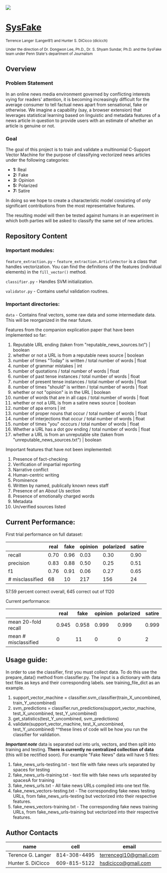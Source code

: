 ![](figures/sysfake.png)

# [SysFake](https://sites.google.com/site/pikesysfake/home)
<sup>Terrence Langer (Langer81) and Hunter S. DiCicco (dicicch)</sup>

<sup>Under the direction of Dr. Dongwon Lee, Ph.D., Dr. S. Shyam Sundar, Ph.D. and the SysFake team under Penn State's department of Journalism</sup>

## Overview

### Problem Statement
In an online news media environment governed by conflicting interests vying for readers' attention, it is becoming increasingly difficult for the average consumer to tell factual news apart from sensational, fake or otherwise. We imagine a capability (say, a browser extension) that leverages statistical learning based on linguistic and metadata features of a news article in question to provide users with an estimate of whether an article is genuine or not.

### Goal
The goal of this project is to train and validate a multinomial C-Support Vector Machine for the purpose of classifying vectorized news articles under the following categories:

* **1:** Real
* **2:** Fake
* **3:** Opinion
* **5:** Polarized
* **7:** Satire

In doing so we hope to create a characteristic model consisting of only significant contributions from the most representative features.

The resulting model will then be tested against humans in an experiment in which both parties will be asked to classify the same set of new articles.

## Repository Content

### Important modules:

`feature_extraction.py` - `feature_extraction.ArticleVector` is a class that handles vectorization. You can find the definitions of the features (individual elements) in the `fill_vector()` method.

`classifier.py` - Handles SVM initialization.

`validator.py` - Contains useful validation routines.

### Important directories:

`data` - Contains final vectors, some raw data and some intermediate data. This will be reorganized in the near future.

Features from the companion explication paper that have been implemented so far:
1. Reputable URL ending (taken from "reputable_news_sources.txt") | boolean
2. whether or not a URL is from a reputable news source | boolean
3. number of times "Today" is written / total number of words | float
4. number of grammar mistakes | int
5. number of quotations / total number of words | float
6. number of past tense instances / total number of words | float 
7. number of present tense instances / total number of words | float
8. number of times "should" is written / total number of words | float
9. whether or not "opinion" is in the URL | boolean
10. number of words that are in all caps / total number of words | float
11. whether or not a URL is from a satire news source | boolean
12. number of apa errors | int
13. number of proper nouns that occur / total number of words | float
14. number of interjections that occur / total number of words | float
15. number of times "you" occcurs / total number of words | float
16. Whether a URL has a dot gov ending / total number of words | float
17. whether a URL is from an unreputable site (taken from "unreputable_news_sources.txt") | boolean

Important features that have not been implemented:
1. Presence of fact-checking
2. Verification of impartial reporting
3. Narrative conflict
4. Human-centric writing
5. Prominence
6. Written by named, publically known news staff
7. Presence of an *About Us* section
8. Presence of emotionally charged words
9. Metadata
10. Un/verified sources listed

## Current Performance:

First trial performance on full dataset:

|                 | real | fake | opinion | polarized | satire |
|-----------------|------|------|---------|-----------|--------|
| recall          | 0.70 | 0.96 | 0.03    | 0.30      | 0.90   |
| precision       | 0.83 | 0.88 | 0.50    | 0.25      | 0.51   |
| f1              | 0.76 | 0.91 | 0.06    | 0.27      | 0.65   |
| # misclassified | 68   | 10   | 217     | 156       | 24     |

57.59 percent correct overall, 645 correct out of  1120

Current performance:

|                      |  real |  fake | opinion | polarized |  satire |
|----------------------|-------|-------|---------|-----------|---------|
| mean 20-fold recall  | 0.945 | 0.958 |  0.999  |   0.999   |  0.999  |
| mean # misclassified |   0   |   11  |    0    |     0     |    2    |

## Usage guide:

In order to use the classifier, first you must collect data. To do this use the prepare_data() method from classifier.py. The input is a dictionary with data text files as keys and their corresponding labels. see training_file_dict as an example. 

1. support_vector_machine = classifier.svm_classifier(train_X_uncombined, train_Y_uncombined)
2. svm_predictions = classifier.run_predictions(support_vector_machine, test_X_uncombined, test_Y_uncombined)
3. get_statistics(test_Y_uncombined, svm_predictions)
4. validate(support_vector_machine, test_X_uncombined, test_Y_uncombined)
^^these lines of code will be how you run the classifier for validation. 

***Important note***
data is separated out into urls, vectors, and then split into training and testing. **There is currently no centralized collection of data** (this will be rectified soon). For example "Fake News" data will have 5 files:

1. fake_news_urls-testing.txt - text file with fake news urls separated by spaces for testing 
2. fake_news_urls-training.txt - text file with fake news urls separated by spacesA for training
3. fake_news_urls.txt - All fake news URLs compiled into one text file.
4. fake_news_vectors-testing.txt - The corresponding fake news testing URLs, from fake_news_urls-testing but vectorized into their respective features.
5. fake_news_vectors-training.txt - The corresponding fake news training URLs, from fake_news_urls-training but vectorized into their respective features.


## Author Contacts

|        name       |     cell     |          email         |
|-------------------|--------------|------------------------|
| Terence G. Langer | 814-308-4495 | terrencegl10@gmail.com |
| Hunter S. DiCicco | 609-815-5122 |  hsdicicco@gmail.com   |

